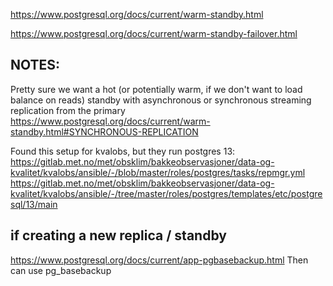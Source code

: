 https://www.postgresql.org/docs/current/warm-standby.html

https://www.postgresql.org/docs/current/warm-standby-failover.html

## NOTES:
Pretty sure we want a hot (or potentially warm, if we don't want to load balance on reads) standby with asynchronous or synchronous streaming replication from the primary
https://www.postgresql.org/docs/current/warm-standby.html#SYNCHRONOUS-REPLICATION

Found this setup for kvalobs, but they run postgres 13: 
https://gitlab.met.no/met/obsklim/bakkeobservasjoner/data-og-kvalitet/kvalobs/ansible/-/blob/master/roles/postgres/tasks/repmgr.yml
https://gitlab.met.no/met/obsklim/bakkeobservasjoner/data-og-kvalitet/kvalobs/ansible/-/tree/master/roles/postgres/templates/etc/postgresql/13/main 

## if creating a new replica / standby 
https://www.postgresql.org/docs/current/app-pgbasebackup.html
Then can use pg_basebackup